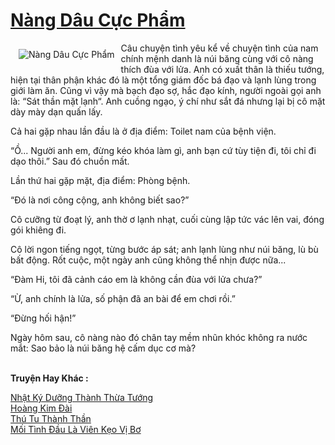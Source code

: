 <a href="https://utruyen.com/nang-dau-cuc-pham/16891/" title="Nàng Dâu Cực Phẩm"><h1>Nàng Dâu Cực Phẩm</h1></a><div style="display:table"><img align="right" style="float: left; padding: 10px;" src="https://utruyen.com/images/story/200x260/nang-dau-cuc-pham.jpg" alt="Nàng Dâu Cực Phẩm">Câu chuyện tình yêu kể về chuyện tình của nam chính mệnh danh là núi băng cùng với cô nàng thích đùa với lửa. Anh có xuất thân là thiếu tướng, hiện tại thân phận khác đó là một tổng giám đốc bá đạo và lạnh lùng trong giới làm ăn. Cũng vì vậy mà bạch đạo sợ, hắc đạo kính, người ngoài gọi anh là: “Sát thần mặt lạnh“. Anh cuồng ngạo, ý chí như sắt đá nhưng lại bị cô mặt dày mày dạn quấn lấy.<p></p>Cả hai gặp nhau lần đầu là ở địa điểm: Toilet nam của bệnh viện.<p></p>“Ồ... Người anh em, đừng kéo khóa làm gì, anh bạn cứ tùy tiện đi, tôi chỉ đi dạo thôi.” Sau đó chuồn mất.<p></p>Lần thứ hai gặp mặt, địa điểm: Phòng bệnh.<p></p>“Đó là nơi công cộng, anh không biết sao?”<p></p>Cô cưỡng từ đoạt lý, anh thờ ơ lạnh nhạt, cuối cùng lập tức vác lên vai, đóng gói khiêng đi.<p></p>Cô lời ngon tiếng ngọt, từng bước áp sát; anh lạnh lùng như núi băng, lù bù bất động. Rốt cuộc, một ngày anh cũng không thể nhịn được nữa...<p></p>“Đàm Hi, tôi đã cảnh cáo em là không cần đùa với lửa chưa?”<p></p>“Ừ, anh chính là lửa, số phận đã an bài để em chơi rồi.”<p></p>“Đừng hối hận!”<p></p>Ngày hôm sau, cô nàng nào đó chân tay mềm nhũn khóc không ra nước mắt: Sao bảo là núi băng hệ cấm dục cơ mà?</div><p><br><b>Truyện Hay Khác :</b></p><a href="https://utruyen.com/nhat-ky-duong-thanh-thua-tuong/19302/" alt="Nhật Ký Dưỡng Thành Thừa Tướng">Nhật Ký Dưỡng Thành Thừa Tướng</a><br/><a href="https://github.com/quanluxury/dammy/tree/master/truyenhay/24652/" alt="Hoàng Kim Đài">Hoàng Kim Đài</a><br/><a href="https://www.flickr.com/photos/184340401@N07/48818600463/" alt="Thú Tu Thành Thần">Thú Tu Thành Thần</a><br/><a href="https://github.com/mlquan/truyenhay/tree/master/truyenhay/25356/" alt="Mối Tình Đầu Là Viên Kẹo Vị Bơ">Mối Tình Đầu Là Viên Kẹo Vị Bơ</a><br/>